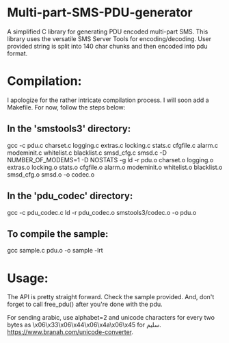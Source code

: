 Multi-part-SMS-PDU-generator
============================

A simplified C library for generating PDU encoded multi-part SMS. This library uses the versatile SMS Server Tools for encoding/decoding. 
User provided string is split into 140 char chunks and then encoded into pdu format. 


Compilation:
============

I apologize for the rather intricate compilation process. I will soon add a Makefile. 
For now, follow the steps below:

In the 'smstools3' directory:
-----------------------------

gcc -c pdu.c charset.c logging.c extras.c locking.c stats.c cfgfile.c alarm.c modeminit.c whitelist.c blacklist.c smsd_cfg.c smsd.c -D NUMBER_OF_MODEMS=1 -D NOSTATS -g
ld -r pdu.o charset.o logging.o extras.o locking.o stats.o cfgfile.o alarm.o modeminit.o whitelist.o blacklist.o smsd_cfg.o smsd.o -o codec.o


In the 'pdu_codec' directory:
-----------------------------

gcc -c pdu_codec.c
ld -r pdu_codec.o smstools3/codec.o -o pdu.o

To compile the sample:
----------------------
gcc sample.c pdu.o -o sample -lrt


Usage:
======

The API is pretty straight forward. Check the sample provided. 
And, don't forget to call free_pdu() after you're done with the pdu.

For sending arabic, use alphabet=2 and unicode characters for every two bytes as \x06\x33\x06\x44\x06\x4a\x06\x45 for سليم. https://www.branah.com/unicode-converter.
